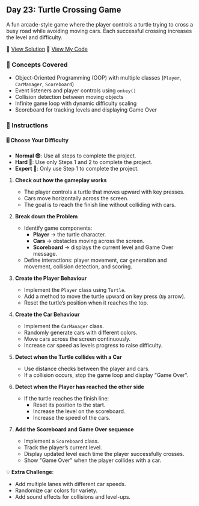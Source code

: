 ## Day 23: Turtle Crossing Game  
A fun arcade-style game where the player controls a turtle trying to cross a busy road while avoiding moving cars. Each successful crossing increases the level and difficulty.

📄 [View Solution](solution/solution.py) 📄 [View My Code](my_code/d23.py)  

### 🧠 Concepts Covered
- Object-Oriented Programming (OOP) with multiple classes (`Player`, `CarManager`, `Scoreboard`)  
- Event listeners and player controls using `onkey()`  
- Collision detection between moving objects  
- Infinite game loop with dynamic difficulty scaling  
- Scoreboard for tracking levels and displaying Game Over  

### 📝 Instructions  

#### 🎚️ Choose Your Difficulty
- **Normal 😎**: Use all steps to complete the project.  
- **Hard 🤔**: Use only Steps 1 and 2 to complete the project.  
- **Expert 🤯**: Only use Step 1 to complete the project.  

1. **Check out how the gameplay works**  
   - The player controls a turtle that moves upward with key presses.  
   - Cars move horizontally across the screen.  
   - The goal is to reach the finish line without colliding with cars.  

2. **Break down the Problem**  
   - Identify game components:  
     - **Player** → the turtle character.  
     - **Cars** → obstacles moving across the screen.  
     - **Scoreboard** → displays the current level and Game Over message.  
   - Define interactions: player movement, car generation and movement, collision detection, and scoring.  

3. **Create the Player Behaviour**  
   - Implement the `Player` class using `Turtle`.  
   - Add a method to move the turtle upward on key press (`Up` arrow).  
   - Reset the turtle’s position when it reaches the top.  

4. **Create the Car Behaviour**  
   - Implement the `CarManager` class.  
   - Randomly generate cars with different colors.  
   - Move cars across the screen continuously.  
   - Increase car speed as levels progress to raise difficulty.  

5. **Detect when the Turtle collides with a Car**  
   - Use distance checks between the player and cars.  
   - If a collision occurs, stop the game loop and display "Game Over".  

6. **Detect when the Player has reached the other side**  
   - If the turtle reaches the finish line:  
     - Reset its position to the start.  
     - Increase the level on the scoreboard.  
     - Increase the speed of the cars.  

7. **Add the Scoreboard and Game Over sequence**  
   - Implement a `Scoreboard` class.  
   - Track the player’s current level.  
   - Display updated level each time the player successfully crosses.  
   - Show "Game Over" when the player collides with a car.  

💡 **Extra Challenge**:  
- Add multiple lanes with different car speeds.  
- Randomize car colors for variety.  
- Add sound effects for collisions and level-ups.  
